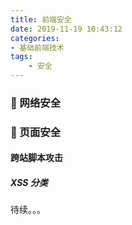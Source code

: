 ```yaml
---
title: 前端安全
date: 2019-11-19 10:43:12
categories:
- 基础前端技术
tags: 
    - 安全
---
```


### 🌾 网络安全

### 🌾 页面安全

#### 跨站脚本攻击
##### XSS 分类
待续。。。